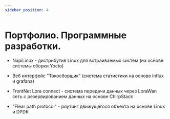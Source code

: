 ```yaml
---
sidebar_position: 4
---
```


# Портфолио. Программные разработки.

- NapiLinux - дистрибутив Linux для встраиваемых систем (на основе системы сборки Yocto) 
  
- Веб интерфейс "Токосборщик" (система статистики на основе influx и grafana)
  
- FrontNet Lora connect - система передачи данных через LoraWan сеть с резервированием данных на основе ChirpStack
  
- "Flear path protocol" - роутинг движущегося объекта на основе Linux и DPDK
  